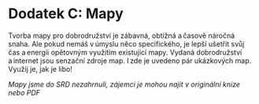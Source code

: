 # Dodatek C: Mapy
  
Tvorba mapy pro dobrodružství je zábavná, obtížná a časově náročná snaha. Ale pokud nemáš v úmyslu něco specifického, je lepší ušetřit svůj čas a energii opětovným využitím existující mapy. Vydaná dobrodružství a internet jsou senzační zdroje map. I zde je uvedeno pár ukázkových map. Využij je, jak je libo!

*Mapy jsme do SRD nezahrnuli, zájemci je mohou najít v originální knize nebo PDF*
